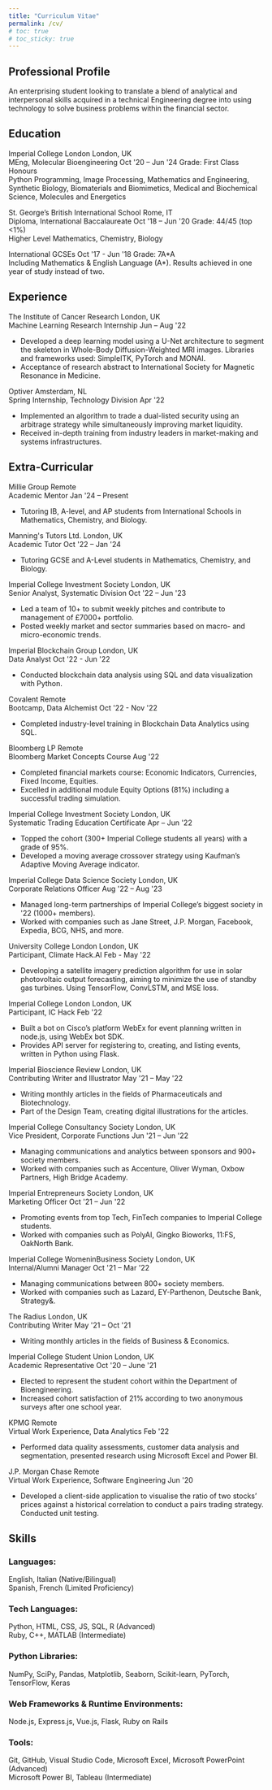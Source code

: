 ```yaml
---
title: "Curriculum Vitae"
permalink: /cv/
# toc: true
# toc_sticky: true
---
```


<link rel="stylesheet" href="../assets/css/cv_page.css">

<div class="page__content cv-section">
  <h2>Professional Profile</h2>
    <p>An enterprising student looking to translate a blend of analytical and interpersonal skills acquired in a technical Engineering degree into using technology to solve business problems within the financial sector.</p>
  
  <h2>Education</h2>
    <p>
        <span class="float-left">Imperial College London</span>
        <span class="float-right">London, UK</span><br>
        <span class="float-left">MEng, Molecular Bioengineering</span>
        <span class="float-right">Oct '20 – Jun '24</span>
        Grade: First Class Honours<br>
        Python Programming, Image Processing, Mathematics and Engineering, Synthetic Biology, Biomaterials and Biomimetics, Medical and Biochemical Science, Molecules and Energetics
    </p>
    <p>
      <span class="float-left">St. George’s British International School</span>
      <span class="float-right">Rome, IT</span><br>
      <span class="float-left">Diploma, International Baccalaureate</span>
      <span class="float-right">Oct '18 – Jun '20</span> 
      Grade: 44/45 (top <1%)<br>
      Higher Level Mathematics, Chemistry, Biology<br>
      <div style="margin: 0.75em"></div>
      <span class="float-left">International GCSEs</span> 
      <span class="float-right">Oct '17 - Jun '18</span>
      Grade: 7A*A<br>
      Including Mathematics & English Language (A*). Results achieved in one year of study instead of two.
    </p>

  <h2>Experience</h2>
    <p class="cv_item">
      <span class="float-left">The Institute of Cancer Research</span>
      <span class="float-right">London, UK</span><br>
      <span class="float-left">Machine Learning Research Internship</span>
      <span class="float-left">Jun – Aug '22</span>
    </p>
    <ul class="cv-list">
      <li>Developed a deep learning model using a U-Net architecture to segment the skeleton in Whole-Body Diffusion-Weighted MRI images. Libraries and frameworks used: SimpleITK, PyTorch and MONAI.</li>
      <li>Acceptance of research abstract to International Society for Magnetic Resonance in Medicine.</li>
    </ul>
    <p class="cv_item">
      <span class="float-left">Optiver</span>
      <span class="float-right">Amsterdam, NL</span><br>
      <span class="float-left">Spring Internship, Technology Division</span>
      <span class="float-right">Apr '22</span>
    </p>
    <ul class="cv-list">
      <li>Implemented an algorithm to trade a dual-listed security using an arbitrage strategy while simultaneously improving market liquidity.</li>
      <li>Received in-depth training from industry leaders in market-making and systems infrastructures.</li>
    </ul>

  <h2>Extra-Curricular</h2>
    <p class="cv_item">
      <span class="float-left">Millie Group</span>
      <span class="float-right">Remote</span><br>
      <span class="float-left">Academic Mentor</span>
      <span class="float-right">Jan '24 – Present</span><br>
    </p>
    <ul class="cv-list">
      <li>Tutoring IB, A-level, and AP students from International Schools in Mathematics, Chemistry, and Biology.</li>
    </ul>
    <p class="cv_item">
      <span class="float-left">Manning's Tutors Ltd.</span>
      <span class="float-right">London, UK</span><br>
      <span class="float-left">Academic Tutor</span>
      <span class="float-right">Oct '22 – Jan '24</span><br>
    </p>
    <ul class="cv-list">
      <li>Tutoring GCSE and A-Level students in Mathematics, Chemistry, and Biology.</li>
    </ul>
    <p class="cv_item">
      <span class="float-left">Imperial College Investment Society</span>
      <span class="float-right">London, UK</span><br>
      <span class="float-left">Senior Analyst, Systematic Division</span>
      <span class="float-right">Oct '22 – Jun '23</span><br>
    </p>
    <ul class="cv-list">
      <li>Led a team of 10+ to submit weekly pitches and contribute to management of £7000+ portfolio.</li>
      <li>Posted weekly market and sector summaries based on macro- and micro-economic trends.</li>
    </ul>
    <p class="cv_item">
      <span class="float-left">Imperial Blockchain Group</span>
      <span class="float-right">London, UK</span><br>
      <span class="float-left">Data Analyst</span>
      <span class="float-right">Oct '22 - Jun '22</span><br>
    </p>
    <ul class="cv-list">
      <li>Conducted blockchain data analysis using SQL and data visualization with Python.</li>
    </ul>
    <p class="cv_item">
      <span class="float-left">Covalent</span>
      <span class="float-right">Remote</span><br>
      <span class="float-left">Bootcamp, Data Alchemist</span>
      <span class="float-right">Oct '22 - Nov '22</span><br>
    </p>
    <ul class="cv-list">
      <li>Completed industry-level training in Blockchain Data Analytics using SQL.</li>
    </ul>
    <p class="cv_item">
      <span class="float-left">Bloomberg LP</span>
      <span class="float-right">Remote</span><br>
      <span class="float-left">Bloomberg Market Concepts Course</span>
      <span class="float-right">Aug '22</span><br>
    </p>
    <ul class="cv-list">
      <li>Completed financial markets course: Economic Indicators, Currencies, Fixed Income, Equities.</li>
      <li>Excelled in additional module Equity Options (81%) including a successful trading simulation.</li>
    </ul>
    <p class="cv_item">
      <span class="float-left">Imperial College Investment Society</span>
      <span class="float-right">London, UK</span><br>
      <span class="float-left">Systematic Trading Education Certificate</span>
      <span class="float-right">Apr – Jun '22</span><br>
    </p>
    <ul class="cv-list">
      <li>Topped the cohort (300+ Imperial College students all years) with a grade of 95%.</li>
      <li>Developed a moving average crossover strategy using Kaufman’s Adaptive Moving Average indicator.</li>
    </ul>
    <p class="cv_item">
      <span class="float-left">Imperial College Data Science Society</span>
      <span class="float-right">London, UK</span><br>
      <span class="float-left">Corporate Relations Officer</span>
      <span class="float-right">Aug '22 – Aug '23</span><br>
    </p>
    <ul class="cv-list">
      <li>Managed long-term partnerships of Imperial College’s biggest society in '22 (1000+ members).</li>
      <li>Worked with companies such as Jane Street, J.P. Morgan, Facebook, Expedia, BCG, NHS, and more.</li>
    </ul>
    <p class="cv_item">
      <span class="float-left">University College London</span>
      <span class="float-right">London, UK</span><br>
      <span class="float-left">Participant, Climate Hack.AI</span>
      <span class="float-right">Feb - May '22</span><br>
    </p>
    <ul class="cv-list">
      <li>Developing a satellite imagery prediction algorithm for use in solar photovoltaic output forecasting, aiming to minimize the use of standby gas turbines. Using TensorFlow, ConvLSTM, and MSE loss.</li>
    </ul>
    <p class="cv_item">
      <span class="float-left">Imperial College London</span>
      <span class="float-right">London, UK</span><br>
      <span class="float-left">Participant, IC Hack</span>
      <span class="float-right">Feb '22</span><br>
    </p>
    <ul class="cv-list">
      <li>Built a bot on Cisco’s platform WebEx for event planning written in node.js, using WebEx bot SDK.</li>
      <li>Provides API server for registering to, creating, and listing events, written in Python using Flask.</li>
    </ul>
    <p class="cv_item">
      <span class="float-left">Imperial Bioscience Review</span>
      <span class="float-right">London, UK</span><br>
      <span class="float-left">Contributing Writer and Illustrator</span>
      <span class="float-right">May '21 – May '22</span><br>
    </p>
    <ul class="cv-list">
      <li>Writing monthly articles in the fields of Pharmaceuticals and Biotechnology.</li>
      <li>Part of the Design Team, creating digital illustrations for the articles.</li>
    </ul>
    <p class="cv_item">
      <span class="float-left">Imperial College Consultancy Society</span>
      <span class="float-right">London, UK</span><br>
      <span class="float-left">Vice President, Corporate Functions</span>
      <span class="float-right">Jun '21 – Jun '22</span><br>
    </p>
    <ul class="cv-list">
      <li>Managing communications and analytics between sponsors and 900+ society members.</li>
      <li>Worked with companies such as Accenture, Oliver Wyman, Oxbow Partners, High Bridge Academy.</li>
    </ul>
    <p class="cv_item">
      <span class="float-left">Imperial Entrepreneurs Society</span>
      <span class="float-right">London, UK</span><br>
      <span class="float-left">Marketing Officer</span>
      <span class="float-right">Oct '21 – Jun '22</span><br>
    </p>
    <ul class="cv-list">
      <li>Promoting events from top Tech, FinTech companies to Imperial College students.</li>
      <li>Worked with companies such as PolyAI, Gingko Bioworks, 11:FS, OakNorth Bank.</li>
    </ul>
    <p class="cv_item">
      <span class="float-left">Imperial College WomeninBusiness Society</span>
      <span class="float-right">London, UK</span><br>
      <span class="float-left">Internal/Alumni Manager</span>
      <span class="float-right">Oct '21 – Mar '22</span><br>
    </p>
    <ul class="cv-list">
      <li>Managing communications between 800+ society members.</li>
      <li>Worked with companies such as Lazard, EY-Parthenon, Deutsche Bank, Strategy&.</li>
    </ul>
    <p class="cv_item">
      <span class="float-left">The Radius</span>
      <span class="float-right">London, UK</span><br>
      <span class="float-left">Contributing Writer</span>
      <span class="float-right">May '21 – Oct '21</span><br>
    </p>
    <ul class="cv-list">
      <li>Writing monthly articles in the fields of Business & Economics.</li>
    </ul>
    <p class="cv_item">
      <span class="float-left">Imperial College Student Union</span>
      <span class="float-right">London, UK</span><br>
      <span class="float-left">Academic Representative</span>
      <span class="float-right">Oct '20 – June '21</span><br>
    </p>
    <ul class="cv-list">
      <li>Elected to represent the student cohort within the Department of Bioengineering.</li>
      <li>Increased cohort satisfaction of 21% according to two anonymous surveys after one school year.</li>
    </ul>
    <p class="cv_item">
      <span class="float-left">KPMG</span>
      <span class="float-right">Remote</span><br>
      <span class="float-left">Virtual Work Experience, Data Analytics</span>
      <span class="float-right">Feb '22</span><br>
    </p>
    <ul class="cv-list">
      <li>Performed data quality assessments, customer data analysis and segmentation, presented research using Microsoft Excel and Power BI.</li>
    </ul>
    <p class="cv_item">
      <span class="float-left">J.P. Morgan Chase</span>
      <span class="float-right">Remote</span><br>
      <span class="float-left">Virtual Work Experience, Software Engineering</span>
      <span class="float-right">Jun '20</span><br>
    </p>
    <ul class="cv-list">
      <li>Developed a client-side application to visualise the ratio of two stocks’ prices against a historical correlation to conduct a pairs trading strategy. Conducted unit testing.</li>
    </ul>

  <h2>Skills</h2>
    <h3>Languages:</h3>
    <p>English, Italian (Native/Bilingual)<br>
    Spanish, French (Limited Proficiency)</p>
    <h3>Tech Languages:</h3>
    <p>Python, HTML, CSS, JS, SQL, R (Advanced)<br>
    Ruby, C++, MATLAB (Intermediate)</p>
    <h3>Python Libraries:</h3>
    <p>NumPy, SciPy, Pandas, Matplotlib, Seaborn, Scikit-learn, PyTorch, TensorFlow, Keras</p>
    <h3>Web Frameworks & Runtime Environments:</h3>
    <p>Node.js, Express.js, Vue.js, Flask, Ruby on Rails</p>
    <h3>Tools:</h3>
    <p>Git, GitHub, Visual Studio Code, Microsoft Excel, Microsoft PowerPoint (Advanced)<br>
    Microsoft Power BI, Tableau (Intermediate)</p>
    <!--  interests -->
    
</div>
